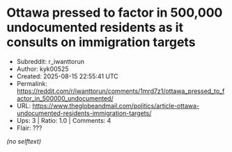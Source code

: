 # Ottawa pressed to factor in 500,000 undocumented residents as it consults on immigration targets

- Subreddit: r_iwanttorun
- Author: kyk00525
- Created: 2025-08-15 22:55:41 UTC
- Permalink: https://reddit.com/r/iwanttorun/comments/1mrd7z1/ottawa_pressed_to_factor_in_500000_undocumented/
- URL: https://www.theglobeandmail.com/politics/article-ottawa-undocumented-residents-immigration-targets/
- Ups: 3 | Ratio: 1.0 | Comments: 4
- Flair: ???

_(no selftext)_
